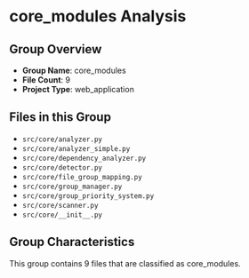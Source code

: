 # core_modules Analysis

## Group Overview
- **Group Name**: core_modules
- **File Count**: 9
- **Project Type**: web_application

## Files in this Group
- `src/core/analyzer.py`
- `src/core/analyzer_simple.py`
- `src/core/dependency_analyzer.py`
- `src/core/detector.py`
- `src/core/file_group_mapping.py`
- `src/core/group_manager.py`
- `src/core/group_priority_system.py`
- `src/core/scanner.py`
- `src/core/__init__.py`

## Group Characteristics
This group contains 9 files that are classified as core_modules.
